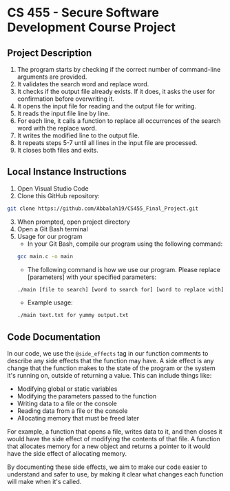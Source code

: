 # CS 455 - Secure Software Development Course Project

## Project Description
1) The program starts by checking if the correct number of command-line arguments are provided.
2) It validates the search word and replace word.
3) It checks if the output file already exists. If it does, it asks the user for confirmation before overwriting it.
4) It opens the input file for reading and the output file for writing.
5) It reads the input file line by line.
6) For each line, it calls a function to replace all occurrences of the search word with the replace word.
7) It writes the modified line to the output file.
8) It repeats steps 5-7 until all lines in the input file are processed.
9) It closes both files and exits.

## Local Instance Instructions

1) Open Visual Studio Code
2) Clone this GitHub repository: 
```bash
git clone https://github.com/Abbalah19/CS455_Final_Project.git
```
3) When prompted, open project directory
4) Open a Git Bash terminal
5) Usage for our program
    - In your Git Bash, compile our program using the following command:
    ```bash
    gcc main.c -o main
    ```
    - The following command is how we use our program. Please replace [parameters] with your specified parameters:
    ```bash
    ./main [file to search] [word to search for] [word to replace with] [output file]
    ```
    - Example usage:
    ```bash
    ./main text.txt for yummy output.txt
    ```

## Code Documentation

In our code, we use the `@side_effects` tag in our function comments to describe any side effects that the function may have. A side effect is any change that the function makes to the state of the program or the system it's running on, outside of returning a value. This can include things like:

- Modifying global or static variables
- Modifying the parameters passed to the function
- Writing data to a file or the console
- Reading data from a file or the console
- Allocating memory that must be freed later

For example, a function that opens a file, writes data to it, and then closes it would have the side effect of modifying the contents of that file. A function that allocates memory for a new object and returns a pointer to it would have the side effect of allocating memory.

By documenting these side effects, we aim to make our code easier to understand and safer to use, by making it clear what changes each function will make when it's called.